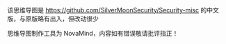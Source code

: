 该思维导图是 https://github.com/SilverMoonSecurity/Security-misc 的中文版，与原版略有出入，但改动很少

思维导图制作工具为 NovaMind，内容如有错误敬请批评指正！